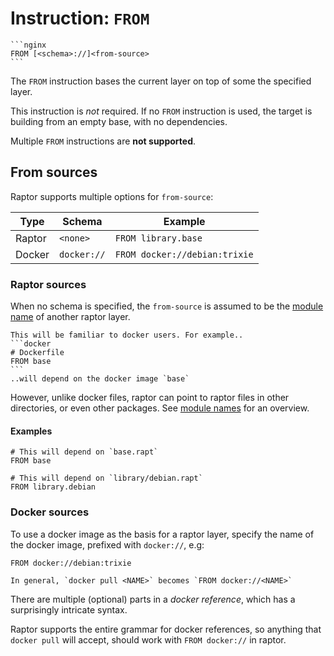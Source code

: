 # Instruction: `FROM`

~~~admonish summary
```nginx
FROM [<schema>://]<from-source>
```
~~~

The `FROM` instruction bases the current layer on top of some the specified layer.

This instruction is *not* required. If no `FROM` instruction is used, the target
is building from an empty base, with no dependencies.

Multiple `FROM` instructions are **not supported**.

## From sources

Raptor supports multiple options for `from-source`:

| Type   | Schema      | Example                       |
|--------|-------------|-------------------------------|
| Raptor | `<none>`    | `FROM library.base`           |
| Docker | `docker://` | `FROM docker://debian:trixie` |

### Raptor sources

When no schema is specified, the `from-source` is assumed to be the [module
name](/module-name.md) of another raptor layer.

~~~admonish tip
This will be familiar to docker users. For example..
```docker
# Dockerfile
FROM base
```
..will depend on the docker image `base`
~~~

However, unlike docker files, raptor can point to raptor files in other
directories, or even other packages. See [module names](/module-name.md) for an
overview.

#### Examples

```raptor
# This will depend on `base.rapt`
FROM base
```

```raptor
# This will depend on `library/debian.rapt`
FROM library.debian
```

### Docker sources

To use a docker image as the basis for a raptor layer, specify the name of the
docker image, prefixed with `docker://`, e.g:

```raptor
FROM docker://debian:trixie
```

~~~admonish tip
In general, `docker pull <NAME>` becomes `FROM docker://<NAME>`
~~~

There are multiple (optional) parts in a *docker reference*, which has a
surprisingly intricate syntax.

Raptor supports the entire grammar for docker references, so anything that
`docker pull` will accept, should work with `FROM docker://` in raptor.
